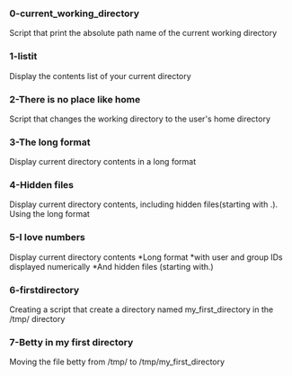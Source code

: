 ### 0-current_working_directory
Script that print the absolute path name of the current working directory

### 1-listit
Display the contents list of your current directory

### 2-There is no place like home
Script that changes the working directory to the user's home directory

### 3-The long format
Display current directory contents in a long format

### 4-Hidden files
Display current directory contents, including hidden files(starting with .). Using the long format

### 5-I love numbers
Display current directory contents
*Long format
*with user and group IDs displayed numerically
*And hidden files (starting with.)

### 6-firstdirectory
Creating a script that create a directory named my_first_directory in the /tmp/ directory

### 7-Betty in my first directory
Moving the file betty from /tmp/ to /tmp/my_first_directory
